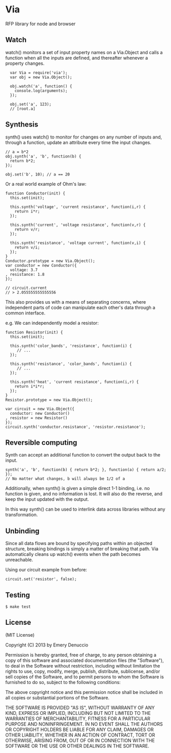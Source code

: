 
# Via

  RFP library for node and browser

## Watch
  watch() monitors a set of input property names on a Via.Object
  and calls a function when all the inputs are defined, and thereafter
  whenever a property changes.
  ```
    var Via = require('via');
    var obj = new Via.Object();

    obj.watch('a', function() {
      console.log(arguments);
    });

    obj.set('a', 123);
    // [root.a]
  ```

## Synthesis
  synth() uses watch() to monitor for changes on
  any number of inputs and, through a function,
  update an attribute every time the input changes.

  ```
  // a = b*2
  obj.synth('a', 'b', function(b) {
    return b*2;
  });

  obj.set('b', 10); // a == 20
  ```
  
  Or a real world example of Ohm's law:
  ```
  function Conductor(init) {
    this.set(init);

    this.synth('voltage', 'current resistance', function(i,r) {
      return i*r;
    });

    this.synth('current', 'voltage resistance', function(v,r) {
      return v/r;
    });

    this.synth('resistance', 'voltage current', function(v,i) {
      return v/i; 
    });
  }
  Conductor.prototype = new Via.Object();
  var conductor = new Conductor({
    voltage: 3.7
  , resistance: 1.8
  });

  // circuit.current
  // > 2.055555555555556

  ```

  This also provides us with a means of separating concerns, where
  independent parts of code can manipulate each other's
  data through a common interface.

  e.g. We can independently model a resistor:

  ```
  function Resistor(init) {
    this.set(init);

    this.synth('color_bands', 'resistance', function(i) {
       // ...
    });

    this.synth('resistance', 'color_bands', function(i) {
       // ...
    });

    this.synth('heat', 'current resistance', function(i,r) {
      return i*i*r;
    });
  }
  Resistor.prototype = new Via.Object();

  var circuit = new Via.Object({
    conductor: new Conductor()
  , resistor = new Resistor()
  });
  circuit.synth('conductor.resistance', 'resistor.resistance');
  ```

## Reversible computing
  Synth can accept an additional function to convert the output
  back to the input.

  ``` 
  synth('a', 'b', function(b) { return b*2; }, function(a) { return a/2; });
  // No matter what changes, b will always be 1/2 of a
  ```

  Additionally, when synth() is given a simple direct 1-1 binding,
  i.e. no function is given, and no information is lost.
  It will also do the reverse, and keep the input updated with the output.

  In this way synth() can be used to interlink data across libraries
  without any transformation.

## Unbinding
  Since all data flows are bound by specifying paths within an objected structure,
  breaking bindings is simply a matter of breaking that path. Via automatically cleans up watch() events when the path becomes unreachable.

  Using our circuit example from before:
  ```
  circuit.set('resistor', false);
  ```

## Testing
    $ make test
   

## License

(MIT License)

Copyright (C) 2013 by Emery Denuccio

Permission is hereby granted, free of charge, to any person obtaining a copy
of this software and associated documentation files (the "Software"), to deal
in the Software without restriction, including without limitation the rights
to use, copy, modify, merge, publish, distribute, sublicense, and/or sell
copies of the Software, and to permit persons to whom the Software is
furnished to do so, subject to the following conditions:

The above copyright notice and this permission notice shall be included in
all copies or substantial portions of the Software.

THE SOFTWARE IS PROVIDED "AS IS", WITHOUT WARRANTY OF ANY KIND, EXPRESS OR
IMPLIED, INCLUDING BUT NOT LIMITED TO THE WARRANTIES OF MERCHANTABILITY,
FITNESS FOR A PARTICULAR PURPOSE AND NONINFRINGEMENT. IN NO EVENT SHALL THE
AUTHORS OR COPYRIGHT HOLDERS BE LIABLE FOR ANY CLAIM, DAMAGES OR OTHER
LIABILITY, WHETHER IN AN ACTION OF CONTRACT, TORT OR OTHERWISE, ARISING FROM,
OUT OF OR IN CONNECTION WITH THE SOFTWARE OR THE USE OR OTHER DEALINGS IN
THE SOFTWARE.
